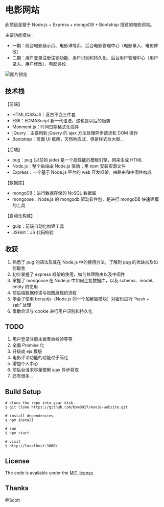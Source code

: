 
# 电影网站

此项目是基于 Node.js + Express + mongoDB + Bootstrap 搭建的电影网站。

主要功能模块：

- 一期：前台电影展示页、电影详情页、后台电影管理中心（电影录入、电影修改）
- 二期：用户登录注册注销功能、用户识别和持久化、后台用户管理中心（用户录入、用户修改）、电影评论

![图片预览](http://oph264zoo.bkt.clouddn.com/17-7-20/4151066.jpg)


## 技术栈

【前端】

+ HTML/CSS/JS：亘古不变三件套
+ ES6：ECMAScript 新一代语法，这也是以后的趋势
+ Monment.js：时间日期格式化插件
+ jQuery：主要用到 jQuery 的 ajax 方法处理异步请求和 DOM 操作
+ Bootstrap：页面 UI 框架，天然响应式，但是样式烂大街...

【后端】

+ pug：pug (以前的 jade) 是一个高性能的模板引擎，用来生成 HTML
+ Node.js：整个后端由 Node.js 驱动；用 npm 安装资源文件
+ Express：一个基于 Node.js 平台的 web 开发框架，由路由和中间件构成

【数据库】

+ mongoDB：进行数据存储的 NoSQL 数据库
+ mongoose：Node.js 的 mongodb 驱动软件包，是进行 mongoDB 快速建模的工具

【自动化构建】

+ gulp：前端自动化构建工具
+ JSHint：JS 代码校验


## 收获

1. 熟悉了 pug 的语法及其在 Node.js 中的使用方法，了解到 pug 的优缺点及如何取舍
2. 初步掌握了 express 框架的使用，如何处理路由以及中间件
3. 掌握了 mongoose 在 Node.js 中如何连接数据库，以及 schema、model、entity 的使用
4. 前后端数据传递与视图展现的流程
5. 学会了使用 bcryptjs（Node.js 的一个加解密模块）对密码进行 “hash + salt” 处理
6. 借助会话与 cookie 进行用户识别和持久化


## TODO

1. 用户登录注册未做表单校验等等
2. 全面 Promise 化
3. 升级成 ejs 模版
4. 电影评论功能的功能过于简化
5. 增加个人中心
6. 前后台请求尽量使用 ajax 异步获取
7. 还有很多...


## Build Setup

```
# clone the repo into your disk.
$ git clone https://github.com/bxm0927/movie-website.git

# install dependencies
$ npm install

# run
$ npm start

# visit
$ http://localhost:3000/
```


## License

The code is available under the [MIT license](LICENSE.txt).


## Thanks

@Scott
